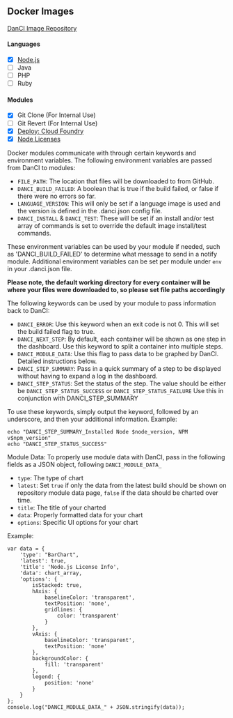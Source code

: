 ## Docker Images

[DanCI Image Repository](https://hub.docker.com/r/danci/)

#### Languages
- [x] [Node.js](languages/node)
- [ ] Java
- [ ] PHP
- [ ] Ruby

#### Modules
- [x] Git Clone (For Internal Use)
- [ ] Git Revert (For Internal Use)
- [x] [Deploy: Cloud Foundry](modules/deploy-cf)
- [x] [Node Licenses](modules/node-licenses)

Docker modules communicate with through certain keywords and environment variables. The following environment variables are passed from DanCI to modules:

- `FILE_PATH`: The location that files will be downloaded to from GitHub.
- `DANCI_BUILD_FAILED`: A boolean that is true if the build failed, or false if there were no errors so far.
- `LANGUAGE_VERSION`: This will only be set if a language image is used and the version is defined in the .danci.json config file.
- `DANCI_INSTALL` & `DANCI_TEST`: These will be set if an install and/or test array of commands is set to override the default image install/test commands.

These environment variables can be used by your module if needed, such as 'DANCI_BUILD_FAILED' to determine what message to send in a notify module. Additional environment variables can be set per module under `env` in your .danci.json file.

<b> Please note, the default working directory for every container will be where your files were downloaded to, so please set file paths accordingly</b>

The following keywords can be used by your module to pass information back to DanCI:

- `DANCI_ERROR`: Use this keyword when an exit code is not 0. This will set the build failed flag to true.
- `DANCI_NEXT_STEP`: By default, each container will be shown as one step in the dashboard. Use this keyword to split a container into multiple steps.
- `DANCI_MODULE_DATA`: Use this flag to pass data to be graphed by DanCI. Detailed instructions below.
- `DANCI_STEP_SUMMARY`: Pass in a quick summary of a step to be displayed without having to expand a log in the dashboard.
- `DANCI_STEP_STATUS`: Set the status of the step. The value should be either be `DANCI_STEP_STATUS_SUCCESS` or `DANCI_STEP_STATUS_FAILURE` Use this in conjunction with DANCI_STEP_SUMMARY

To use these keywords, simply output the keyword, followed by an underscore, and then your additional information. Example:

```
echo "DANCI_STEP_SUMMARY_Installed Node $node_version, NPM v$npm_version"
echo "DANCI_STEP_STATUS_SUCCESS"
```

Module Data:
To properly use module data with DanCI, pass in the following fields as a JSON object, following `DANCI_MODULE_DATA_`
- `type`: The type of chart
- `latest`: Set `true` if only the data from the latest build should be shown on repository module data page, `false` if the data should be charted over time.
- `title`: The title of your charted
- `data`: Properly formatted data for your chart
- `options`: Specific UI options for your chart

Example:
```
var data = {
    'type': "BarChart",
    'latest': true,
    'title': 'Node.js License Info',
    'data': chart_array,
    'options': {
        isStacked: true,
        hAxis: {
            baselineColor: 'transparent',
            textPosition: 'none',
            gridlines: {
                color: 'transparent'
            }
        },
        vAxis: {
            baselineColor: 'transparent',
            textPosition: 'none'
        },
        backgroundColor: {
            fill: 'transparent'
        },
        legend: {
            position: 'none'
        }
    }
};
console.log("DANCI_MODULE_DATA_" + JSON.stringify(data));
```
